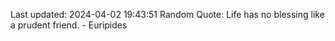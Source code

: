 Last updated: 2024-04-02 19:43:51
Random Quote: Life has no blessing like a prudent friend. - Euripides